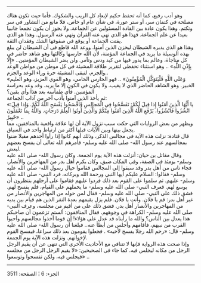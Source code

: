------------------------------------------------------------------------

وهو أدب رفيع، كما أنه تحفظ حكيم لإبعاد كل الريب والشكوك. فأما حيث تكون
هناك مصلحة في كتمان سر، أو ستر عورة، في شأن عام او خاص، فلا مانع من
التشاور في سر وتكتم. وهذا يكون عادة بين القادة المسئولين عن الجماعة. ولا
يجوز أن يكون تجمعا جانبيا بعيدا عن علم الجماعة. فهذا هو الذي نهى عنه
القرآن ونهى عنه الرسول. وهذا هو الذي يفتت الجماعة أو يوقع في صفوفها الشك
وفقدان الثقة.  
وهذا هو الذي يدبره الشيطان ليحزن الذين آمنوا. ووعد الله قاطع في أن
الشيطان لن يبلغ بهذه الوسيلة ما يريد في الجماعة المؤمنة، لأن الله حارسها
وكالئها وهو شاهد حاضر في كل مناجاة، وعالم بما يدور فيها من كيد ودس
وتآمر. ولن يضر الشيطان المؤمنين.. «إِلَّا بِإِذْنِ اللَّهِ» .. وهو استثناء تحفظي
لتقرير طلاقة المشيئة في كل موطن من مواطن الوعد والجزم، لتبقى المشيئة حرة
وراء الوعد والجزم..  
«وَعَلَى اللَّهِ فَلْيَتَوَكَّلِ الْمُؤْمِنُونَ» .. فهو الحارس الحامي، وهو القوي العزيز، وهو
العليم الخبير. وهو الشاهد الحاضر الذي لا يغيب. ولا يكون في الكون إلا ما
يريد. وقد وعد بحراسة المؤمنين. فأي طمأنينة بعد هذا وأي يقين؟  
ثم يأخذ الذين آمنوا بأدب آخر من آداب الجماعة:  
«يا أَيُّهَا الَّذِينَ آمَنُوا إِذا قِيلَ لَكُمْ: تَفَسَّحُوا فِي الْمَجالِسِ فَافْسَحُوا يَفْسَحِ اللَّهُ
لَكُمْ. وَإِذا قِيلَ: انْشُزُوا فَانْشُزُوا، يَرْفَعِ اللَّهُ الَّذِينَ آمَنُوا مِنْكُمْ وَالَّذِينَ أُوتُوا
الْعِلْمَ دَرَجاتٍ. وَاللَّهُ بِما تَعْمَلُونَ خَبِيرٌ» ..  
ويظهر من بعض الروايات التي حكت سبب نزول الآية أن لها علاقة واقعية
بالمنافقين، مما يجعل بينها وبين الآيات قبلها أكثر من ارتباط واحد في
السياق.  
قال قتادة: نزلت هذه الآية في مجالس الذكر، وذلك أنهم كانوا إذا رأوا أحدهم
مقبلا ضنوا بمجالسهم عند رسول الله- صلى الله عليه وسلم- فأمرهم الله تعالى
أن يفسح بعضهم لبعض.  
وقال مقاتل بن حيان: أنزلت هذه الآية يوم الجمعة. وكان رسول الله- صلى الله
عليه وسلم- يومئذ في الصفة، وفي المكان ضيق. وكان يكرم أهل بدر من
المهاجرين والأنصار. فجاء ناس من أهل بدر وقد سبقوا إلى المجالس فقاموا
حيال رسول الله- صلى الله عليه وسلم- فقالوا: السلام عليكم أيها النبي
ورحمة الله وبركاته، فرد النبي- صلى الله عليه وسلم- عليهم. ثم سلموا على
القوم بعد ذلك فردوا عليهم فقاموا على أرجلهم ينتظرون أن يوسع لهم. فعرف
النبي- صلى الله عليه وسلم- ما يحملهم على القيام، فلم يفسح لهم. فشق ذلك
على النبي- صلى الله عليه وسلم- فقال لمن حوله من المهاجرين والأنصار من
غير أهل بدر: قم يا فلان. وأنت يا فلان. فلم يزل يقيمهم بعدة النفر الذين
هم قيام بين يديه من المهاجرين والأنصار أهل بدر. فشق ذلك على من أقيم من
مجلسه، وعرف النبي- صلى الله عليه وسلم- الكراهة في وجوههم. فقال
المنافقون: ألستم تزعمون أن صاحبكم هذا يعدل بين الناس؟ والله ما رأيناه قد
عدل على هؤلاء! إن قوما أخذوا مجالسهم وأحبوا القرب من نبيهم، فأقامهم
وأجلس من أبطأ عنه.. فبلغنا أن رسول الله- صلى الله عليه وسلم- قال: «رحم
الله رجلا يفسح لأخيه» . فجعلوا يقومون بعد ذلك سراعا، فيفسح القوم
لإخوانهم. ونزلت هذه الآية يوم الجمعة.  
وإذا صحت هذه الرواية فإنها لا تتنافى مع الأحاديث الأخرى التي تنهى عن أن
يقيم الرجل الرجل من مكانه ليجلس فيه. كما جاء في الصحيحين: «لا يقيم الرجل
الرجل من مجلسه فيجلس فيه، ولكن تفسحوا وتوسعوا» ..

------------------------------------------------------------------------

الجزء: 6 ¦ الصفحة: 3511
